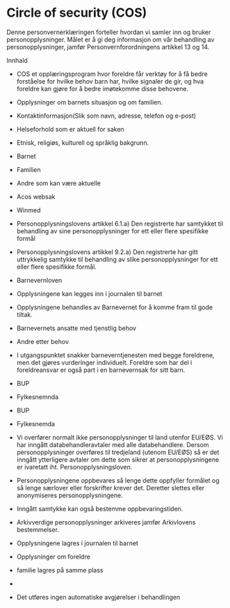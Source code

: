 # Circle of security (COS)


  

Denne personvernerklæringen forteller hvordan vi samler inn og bruker personopplysninger. Målet er å gi deg informasjon om vår behandling av personopplysninger, jamfør Personvernforordningens artikkel 13 og 14.

  

Innhald

*   COS et opplæringsprogram hvor foreldre får verktøy for å få bedre forståelse for hvilke behov barn har, hvilke signaler de gir, og hva foreldre kan gjøre for å bedre imøtekomme disse behovene.  
    
*   Opplysninger om barnets situasjon og om familien.  
    
*   Kontaktinformasjon(Slik som navn, adresse, telefon og e-post)  
    
*   Helseforhold som er aktuell for saken  
    
*   Etnisk, religiøs, kulturell og språklig bakgrunn.  
    
*   Barnet  
    
*   Familien  
    
*   Andre som kan være aktuelle  
    
*   Acos websak  
    
*   Winmed  
    
*   Personopplysningslovens artikkel 6.1.a) Den registrerte har samtykket til behandling av sine personopplysninger for ett eller flere spesifikke formål  
    
*   Personopplysningslovens artikkel 9.2.a) Den registrerte har gitt uttrykkelig samtykke til behandling av slike personopplysninger for ett eller flere spesifikke formål.  
    
*   Barnevernloven  
    
*   Opplysningene kan legges inn i journalen til barnet  
    
*   Opplysningene behandles av Barnevernet for å komme fram til gode tiltak.  
    
*   Barnevernets ansatte med tjenstlig behov  
    
*   Andre etter behov  
    
*   I utgangspunktet snakker barneverntjenesten med begge foreldrene, men det gjøres vurderinger individuelt. Foreldre som har del i foreldreansvar er også part i en barnevernsak for sitt barn.  
    
*   BUP  
    
*   Fylkesnemnda  
    
*   BUP  
    
*   Fylkesnemda  
    
*   Vi overfører normalt ikke personopplysninger til land utenfor EU/EØS. Vi har inngått databehandleravtaler med alle databehandlere. Dersom personopplysninger overføres til tredjeland (utenom EU/EØS) så er det inngått ytterligere avtaler om dette som sikrer at personopplysningene er ivaretatt iht. Personopplysningsloven.  
    
*   Personopplysningene oppbevares så lenge dette oppfyller formålet og så lenge særlover eller forskrifter krever det. Deretter slettes eller anonymiseres personopplysningene.  
    
*   Inngått samtykke kan også bestemme oppbevaringstiden.  
    
*   Arkivverdige personopplysninger arkiveres jamfør Arkivlovens bestemmelser.  
    
*   Opplysningene lagres i journalen til barnet  
    
*   Opplysninger om foreldre  
    
*   familie lagres på samme plass  
    
*     
    
*   Det utføres ingen automatiske avgjørelser i behandlingen